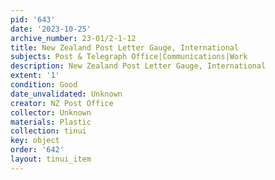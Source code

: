 ```yaml
---
pid: '643'
date: '2023-10-25'
archive_number: 23-01/2-1-12
title: New Zealand Post Letter Gauge, International
subjects: Post & Telegraph Office|Communications|Work
description: New Zealand Post Letter Gauge, International
extent: '1'
condition: Good
date_unvalidated: Unknown
creator: NZ Post Office
collector: Unknown
materials: Plastic
collection: tinui
key: object
order: '642'
layout: tinui_item
---
```

